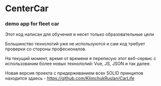 # CenterCar
### demo app for fleet car

Этот код написан для обучения и несет только образовательные цели 

Большинство технологий уже не используются и сам код требует проверки со стороны професионалов.

На текущий момент, время от времени я переписую этот веб-сервис с использованим более новых технололий: Vue, JS, JSON и так далее.

Новая версия проекта с придерживанием всех SOLID принципов находится здаесь - https://github.com/KlimchukRuslan/CarLife

